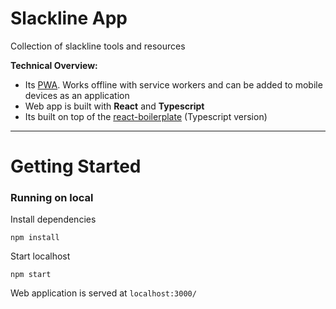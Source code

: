 # Slackline App

Collection of slackline tools and resources

**Technical Overview:**
* Its [PWA]. Works offline with service workers and can be added to mobile devices as an application
* Web app is built with **React** and **Typescript**
* Its built on top of the [react-boilerplate] (Typescript version)
---

# Getting Started

### Running on local

Install dependencies

```shell
npm install
```

Start localhost

```shell
npm start
```

Web application is served at `localhost:3000/`

[PWA]: <https://en.wikipedia.org/wiki/Progressive_web_applications>
[react-boilerplate]: <https://github.com/Can-Sahin/react-boilerplate-typescript>
